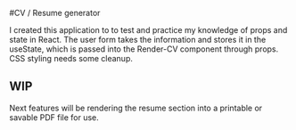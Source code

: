 #CV / Resume generator

I created this application to to test and practice my knowledge of props and state in React. The user form takes the information and stores it in the useState, which is passed into the Render-CV component through props. CSS styling needs some cleanup.

## WIP
Next features will be rendering the resume section into a printable or savable PDF file for use.